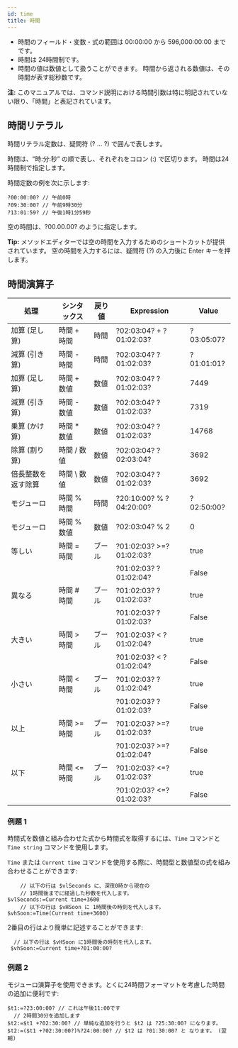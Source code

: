 ```yaml
---
id: time
title: 時間
---
```


- 時間のフィールド・変数・式の範囲は 00:00:00 から 596,000:00:00 までです。
- 時間は 24時間制です。
- 時間の値は数値として扱うことができます。 時間から返される数値は、その時間が表す総秒数です。

**注:** このマニュアルでは、コマンド説明における時間引数は特に明記されていない限り、「時間」と表記されています。

## 時間リテラル

時間リテラル定数は、疑問符 (? ... ?) で囲んで表します。

時間は、“時:分:秒” の順で表し、それぞれをコロン (:) で区切ります。 時間は24時間制で指定します。

時間定数の例を次に示します:

```4d
?00:00:00? // 午前0時
?09:30:00? // 午前9時30分
?13:01:59? // 午後1時1分59秒
```

空の時間は、?00.00.00? のように指定します。

**Tip:** メソッドエディターでは空の時間を入力するためのショートカットが提供されています。 空の時間を入力するには、疑問符 (?) の入力後に Enter キーを押します。

## 時間演算子

| 処理        | シンタックス   | 戻り値 | Expression              | Value      |
| --------- | -------- | --- | ----------------------- | ---------- |
| 加算 (足し算)  | 時間 + 時間  | 時間  | ?02:03:04? + ?01:02:03? | ?03:05:07? |
| 減算 (引き算)  | 時間 - 時間  | 時間  | ?02:03:04? ?01:02:03?   | ?01:01:01? |
| 加算 (足し算)  | 時間 + 数値  | 数値  | ?02:03:04? ?01:02:03?   | 7449       |
| 減算 (引き算)  | 時間 - 数値  | 数値  | ?02:03:04? ?01:02:03?   | 7319       |
| 乗算 (かけ算)  | 時間 * 数値  | 数値  | ?02:03:04? ?01:02:03?   | 14768      |
| 除算 (割り算)  | 時間 / 数値  | 数値  | ?02:03:04? ?02:03:04?   | 3692       |
| 倍長整数を返す除算 | 時間 \ 数値 | 数値  | ?02:03:04? ?01:02:03?   | 3692       |
| モジューロ     | 時間 % 時間  | 時間  | ?20:10:00? % ?04:20:00? | ?02:50:00? |
| モジューロ     | 時間 % 数値  | 数値  | ?02:03:04? % 2          | 0          |
| 等しい       | 時間 = 時間  | ブール | ?01:02:03? >=?01:02:03? | true       |
|           |          |     | ?01:02:03? ?01:02:04?   | False      |
| 異なる       | 時間 # 時間  | ブール | ?01:02:03? ?01:02:03?   | true       |
|           |          |     | ?01:02:03? ?01:02:03?   | False      |
| 大きい       | 時間 > 時間  | ブール | ?01:02:03? < ?01:02:04? | true       |
|           |          |     | ?01:02:03? < ?01:02:04? | False      |
| 小さい       | 時間 < 時間  | ブール | ?01:02:03? ?01:02:04?   | true       |
|           |          |     | ?01:02:03? ?01:02:03?   | False      |
| 以上        | 時間 >= 時間 | ブール | ?01:02:03? >=?01:02:03? | true       |
|           |          |     | ?01:02:03? >=?01:02:04? | False      |
| 以下        | 時間 <= 時間 | ブール | ?01:02:03? <=?01:02:03? | true       |
|           |          |     | ?01:02:03? <=?01:02:03? | False      |

### 例題 1

時間式を数値と組み合わせた式から時間式を取得するには、`Time` コマンドと `Time string` コマンドを使用します。

`Time` または `Current time` コマンドを使用する際に、時間型と数値型の式を組み合わせることができます:

```4d
    // 以下の行は $vlSeconds に、深夜0時から現在の
    // 1時間後までに経過した秒数を代入します。
$vlSeconds:=Current time+3600
    // 以下の行は $vHSoon に 1時間後の時刻を代入します。
$vhSoon:=Time(Current time+3600)
```

2番目の行はより簡単に記述することができます:

```4d
  // 以下の行は $vHSoon に1時間後の時刻を代入します。
 $vhSoon:=Current time+?01:00:00?
```

### 例題 2

モジューロ演算子を使用できます。とくに24時間フォーマットを考慮した時間の追加に便利です:

```4d
$t1:=?23:00:00? // これは午後11:00です
  // 2時間30分を追加します
$t2:=$t1 +?02:30:00? // 単純な追加を行うと $t2 は ?25:30:00? になります。
$t2:=($t1 +?02:30:00?)%?24:00:00? // $t2 は ?01:30:00? と なります。 (翌朝)
```
